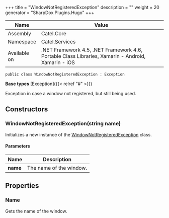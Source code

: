 

+++
title = "WindowNotRegisteredException" 
description = ""
weight = 20
generator = "SharpDox.Plugins.Hugo"
+++

Name|Value
---|---
Assembly|Catel.Core
Namespace|Catel.Services
Available on|.NET Framework 4.5, .NET Framework 4.6, Portable Class Libraries, Xamarin - Android, Xamarin - iOS

```
public class WindowNotRegisteredException : Exception
```

**Base types**
[Exception]({{< relref "#" >}})

Exception in case a window not registered, but still being used.

## Constructors

### WindowNotRegisteredException(string name)

Initializes a new instance of the [WindowNotRegisteredException](#) class.

#### Parameters

Name|Description
---|---
**name**|The name of the window.

## Properties

### Name

Gets the name of the window.

